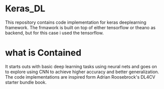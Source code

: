 # Keras_DL

This repository contains code implementation for keras deeplearning framework.
The frmawork is built on top of either tensorflow or theano as backend, but for this case i 
used the tensorflow.
# what is Contained
 It starts outs with basic deep learning tasks using neural nets and goes on to explore using 
 CNN to achieve higher accuracy and better generalization. 
 The code implementations are inspired form Adrian Roosebrock's DL4CV starter bundle book.
